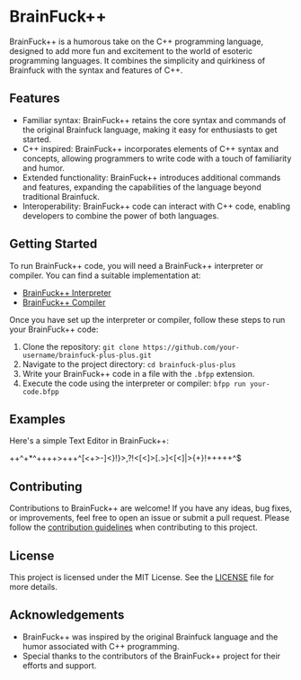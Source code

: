 # BrainFuck++

BrainFuck++ is a humorous take on the C++ programming language, designed to add more fun and excitement to the world of esoteric programming languages. It combines the simplicity and quirkiness of Brainfuck with the syntax and features of C++.

## Features

- Familiar syntax: BrainFuck++ retains the core syntax and commands of the original Brainfuck language, making it easy for enthusiasts to get started.
- C++ inspired: BrainFuck++ incorporates elements of C++ syntax and concepts, allowing programmers to write code with a touch of familiarity and humor.
- Extended functionality: BrainFuck++ introduces additional commands and features, expanding the capabilities of the language beyond traditional Brainfuck.
- Interoperability: BrainFuck++ code can interact with C++ code, enabling developers to combine the power of both languages.

## Getting Started

To run BrainFuck++ code, you will need a BrainFuck++ interpreter or compiler. You can find a suitable implementation at:

- [BrainFuck++ Interpreter](https://github.com/interpreter-link)
- [BrainFuck++ Compiler](https://github.com/compiler-link)

Once you have set up the interpreter or compiler, follow these steps to run your BrainFuck++ code:

1. Clone the repository: `git clone https://github.com/your-username/brainfuck-plus-plus.git`
2. Navigate to the project directory: `cd brainfuck-plus-plus`
3. Write your BrainFuck++ code in a file with the `.bfpp` extension.
4. Execute the code using the interpreter or compiler: `bfpp run your-code.bfpp`

## Examples

Here's a simple Text Editor in BrainFuck++:

++^+*^++++>+++^[<+>-]<}!}>,?!<[<]>[.>]<[<]|>{+}!+++++^$

## Contributing

Contributions to BrainFuck++ are welcome! If you have any ideas, bug fixes, or improvements, feel free to open an issue or submit a pull request. Please follow the [contribution guidelines](CONTRIBUTING.md) when contributing to this project.

## License

This project is licensed under the MIT License. See the [LICENSE](LICENSE) file for more details.

## Acknowledgements

- BrainFuck++ was inspired by the original Brainfuck language and the humor associated with C++ programming.
- Special thanks to the contributors of the BrainFuck++ project for their efforts and support.
